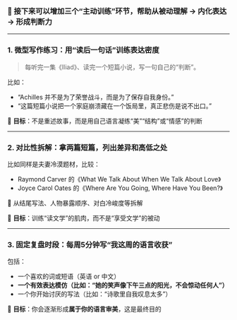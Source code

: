 ### 📌 接下来可以增加三个“主动训练”环节，帮助**从被动理解 → 内化表达 → 形成判断力**

------

### **1. 微型写作练习：用“读后一句话”训练表达密度**

> 每听完一集《Iliad》、读完一个短篇小说，写一句自己的“判断”。

比如：

- “Achilles 并不是为了荣誉战斗，而是为了保存自我身份。”
- “这篇短篇小说把一个家庭崩溃藏在一个饭局里，真正悲伤是说不出口。”

🧠 **目标**：不是重述故事，而是用自己语言凝练“美”“结构”或“情感”的判断

------

### **2. 对比性拆解：拿两篇短篇，列出差异和高低之处**

比如同样是夫妻冷漠题材，比较：

- Raymond Carver 的《What We Talk About When We Talk About Love》
- Joyce Carol Oates 的《Where Are You Going, Where Have You Been?》

📌 从结尾写法、人物暴露顺序、对白冷峻度等拆解

🧠 **目标**：训练“读文学”的肌肉，而不是“享受文学”的被动

------

### **3. 固定复盘时段：每周5分钟写“我这周的语言收获”**

包括：

- 一个喜欢的词或短语（英语 or 中文）
- **一个有效表达模仿（比如：“她的笑声像下午三点的阳光，不会惊动任何人”）**
- 一个你开始讨厌的写法（比如：“诗歌里自我叹息太多”）

🧠 **目标**：你会逐渐形成**属于你的语言审美**，这是最终目的